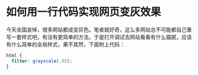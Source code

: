 # 如何用一行代码实现网页变灰效果

今天全国哀悼，很多网站都成变灰色。笔者就好奇，这么多网站总不可能都自己重写一套样式吧，有没有更简单的方法。于是打开调试去网站看看有什么猫腻，应该有什么简单的全局样式，果不其然，下面附上代码：
```css
html {
  filter: grayscale(.95);
}
```
